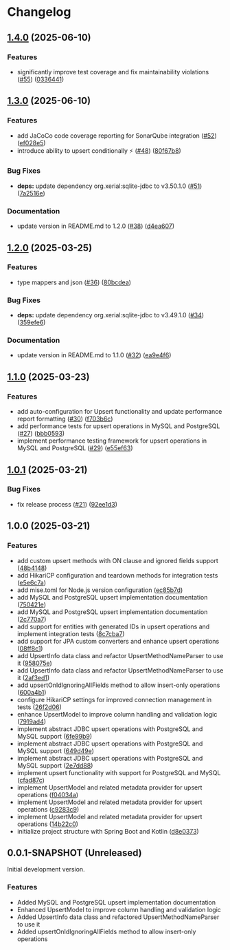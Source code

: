 # Changelog

## [1.4.0](https://github.com/mpecan/upsert/compare/v1.3.0...v1.4.0) (2025-06-10)


### Features

* significantly improve test coverage and fix maintainability violations ([#55](https://github.com/mpecan/upsert/issues/55)) ([0336441](https://github.com/mpecan/upsert/commit/033644154528b923be17edadf085b13e1ecf27ea))

## [1.3.0](https://github.com/mpecan/upsert/compare/v1.2.0...v1.3.0) (2025-06-10)


### Features

* add JaCoCo code coverage reporting for SonarQube integration ([#52](https://github.com/mpecan/upsert/issues/52)) ([ef028e5](https://github.com/mpecan/upsert/commit/ef028e599de0f0970d78bc43d9c8320e6880b225))
* introduce ability to upsert conditionally ⚡ ([#48](https://github.com/mpecan/upsert/issues/48)) ([80f67b8](https://github.com/mpecan/upsert/commit/80f67b8e9ac0fcd94eb02fa03af1a5407a795d5d))


### Bug Fixes

* **deps:** update dependency org.xerial:sqlite-jdbc to v3.50.1.0 ([#51](https://github.com/mpecan/upsert/issues/51)) ([7a2516e](https://github.com/mpecan/upsert/commit/7a2516eea8bd6b2ad20916c1f0677bdb9751763e))


### Documentation

* update version in README.md to 1.2.0 ([#38](https://github.com/mpecan/upsert/issues/38)) ([d4ea607](https://github.com/mpecan/upsert/commit/d4ea607bde6703d5e23aef814e5886c535c6036c))

## [1.2.0](https://github.com/mpecan/upsert/compare/v1.1.0...v1.2.0) (2025-03-25)


### Features

* type mappers and json ([#36](https://github.com/mpecan/upsert/issues/36)) ([80bcdea](https://github.com/mpecan/upsert/commit/80bcdea8d6e9589312cca6c927af9a4ff121f00e))


### Bug Fixes

* **deps:** update dependency org.xerial:sqlite-jdbc to v3.49.1.0 ([#34](https://github.com/mpecan/upsert/issues/34)) ([359efe6](https://github.com/mpecan/upsert/commit/359efe63482efd494392b43cec4acf0baa3932fb))


### Documentation

* update version in README.md to 1.1.0 ([#32](https://github.com/mpecan/upsert/issues/32)) ([ea9e4f6](https://github.com/mpecan/upsert/commit/ea9e4f642ca02c252475448ec6929f2f36ccab73))

## [1.1.0](https://github.com/mpecan/upsert/compare/v1.0.1...v1.1.0) (2025-03-23)


### Features

* add auto-configuration for Upsert functionality and update performance report formatting ([#30](https://github.com/mpecan/upsert/issues/30)) ([f703b6c](https://github.com/mpecan/upsert/commit/f703b6c1bb331a1de8ed3f4aeaf38916718626f2))
* add performance tests for upsert operations in MySQL and PostgreSQL ([#27](https://github.com/mpecan/upsert/issues/27)) ([bbb0593](https://github.com/mpecan/upsert/commit/bbb0593c3d8060391801c1941ec35098f8d5bb69))
* implement performance testing framework for upsert operations in MySQL and PostgreSQL ([#29](https://github.com/mpecan/upsert/issues/29)) ([e55ef63](https://github.com/mpecan/upsert/commit/e55ef6388d5b48cfc99ae6e6403998ee095894e5))

## [1.0.1](https://github.com/mpecan/upsert/compare/v1.0.0...v1.0.1) (2025-03-21)


### Bug Fixes

* fix release process ([#21](https://github.com/mpecan/upsert/issues/21)) ([92ee1d3](https://github.com/mpecan/upsert/commit/92ee1d333807fb7c18398001de704f71dd0b7d86))

## 1.0.0 (2025-03-21)


### Features

* add custom upsert methods with ON clause and ignored fields support ([48b4148](https://github.com/mpecan/upsert/commit/48b41480b2a407630901ee19f7bd3371da822b7b))
* add HikariCP configuration and teardown methods for integration tests ([e5e6c7a](https://github.com/mpecan/upsert/commit/e5e6c7af65d053dc8f5ff3c9d26abd0ca8b79f48))
* add mise.toml for Node.js version configuration ([ec85b7d](https://github.com/mpecan/upsert/commit/ec85b7d50020fe65714e19497b61aa3063c31f54))
* add MySQL and PostgreSQL upsert implementation documentation ([750421e](https://github.com/mpecan/upsert/commit/750421e5e0b6aa2585801adf2f2220303b83d0f7))
* add MySQL and PostgreSQL upsert implementation documentation ([2c770a7](https://github.com/mpecan/upsert/commit/2c770a79aa751a5e9fb3ff59f36ba0a2fd7d7cca))
* add support for entities with generated IDs in upsert operations and implement integration tests ([8c7cba7](https://github.com/mpecan/upsert/commit/8c7cba7bac1600188d6b20ec23f6cd4ab1934a50))
* add support for JPA custom converters and enhance upsert operations ([08ff8c1](https://github.com/mpecan/upsert/commit/08ff8c191baf16329b0e49f85e16b80597f8db83))
* add UpsertInfo data class and refactor UpsertMethodNameParser to use it ([958075e](https://github.com/mpecan/upsert/commit/958075eb440567490ac286a05a1aa10026f899d3))
* add UpsertInfo data class and refactor UpsertMethodNameParser to use it ([2af3ed1](https://github.com/mpecan/upsert/commit/2af3ed1e0ccf22d00f3b2a5216d3d58d1453151b))
* add upsertOnIdIgnoringAllFields method to allow insert-only operations ([600a4b1](https://github.com/mpecan/upsert/commit/600a4b13c2407e977dacf8c42db6ebefc1fa30e8))
* configure HikariCP settings for improved connection management in tests ([26f2d06](https://github.com/mpecan/upsert/commit/26f2d06844a6f17bae2ad52092e4c8b43b1164ea))
* enhance UpsertModel to improve column handling and validation logic ([7919ad4](https://github.com/mpecan/upsert/commit/7919ad4574fe065152a6dfbd081fe2d8d7f57c13))
* implement abstract JDBC upsert operations with PostgreSQL and MySQL support ([6fe99b9](https://github.com/mpecan/upsert/commit/6fe99b9a4e6a61ae3ac591cdd8ffb227cba4dcb8))
* implement abstract JDBC upsert operations with PostgreSQL and MySQL support ([649d49e](https://github.com/mpecan/upsert/commit/649d49e5d506c07c2deab6cd493a9cc01fb44706))
* implement abstract JDBC upsert operations with PostgreSQL and MySQL support ([2e7dd88](https://github.com/mpecan/upsert/commit/2e7dd88f872a7d55056117e17d18934ab27b3c54))
* implement upsert functionality with support for PostgreSQL and MySQL ([cfad87c](https://github.com/mpecan/upsert/commit/cfad87c238bca203d61541dafb8cdb75661df661))
* implement UpsertModel and related metadata provider for upsert operations ([f04034a](https://github.com/mpecan/upsert/commit/f04034a91190e342378d5871d8d9baafd3d21039))
* implement UpsertModel and related metadata provider for upsert operations ([c9283c9](https://github.com/mpecan/upsert/commit/c9283c9cfafdaa59f78a8562bce3d90a641d0d01))
* implement UpsertModel and related metadata provider for upsert operations ([14b22c0](https://github.com/mpecan/upsert/commit/14b22c07902e9e68580002cea7a64947c6a92ae9))
* initialize project structure with Spring Boot and Kotlin ([d8e0373](https://github.com/mpecan/upsert/commit/d8e0373273e98cbdb201a2be439a20ee60e28965))

## 0.0.1-SNAPSHOT (Unreleased)

Initial development version.

### Features
* Added MySQL and PostgreSQL upsert implementation documentation
* Enhanced UpsertModel to improve column handling and validation logic
* Added UpsertInfo data class and refactored UpsertMethodNameParser to use it
* Added upsertOnIdIgnoringAllFields method to allow insert-only operations
